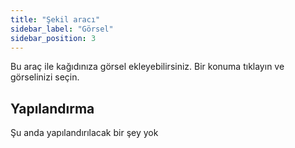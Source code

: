 ```yaml
---
title: "Şekil aracı"
sidebar_label: "Görsel"
sidebar_position: 3
---
```


Bu araç ile kağıdınıza görsel ekleyebilirsiniz. Bir konuma tıklayın ve görselinizi seçin.

## Yapılandırma

Şu anda yapılandırılacak bir şey yok

